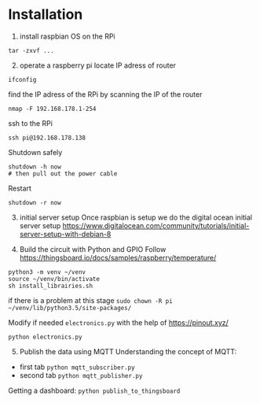 # Installation
1. install raspbian OS on the RPi
```
tar -zxvf ...
```
2. operate a raspberry pi
locate IP adress of router
```
ifconfig
```
find the IP adress of the RPi by scanning the IP of the router
```
nmap -F 192.168.178.1-254
```
ssh to the RPi
```
ssh pi@192.168.178.138
```
Shutdown safely
```
shutdown -h now
# then pull out the power cable
```
Restart
```
shutdown -r now
```

3. initial server setup
Once raspbian is setup we do the digital ocean initial server setup
https://www.digitalocean.com/community/tutorials/initial-server-setup-with-debian-8


4. Build the circuit with Python and GPIO
Follow https://thingsboard.io/docs/samples/raspberry/temperature/

```
python3 -m venv ~/venv
source ~/venv/bin/activate
sh install_librairies.sh
```
if there is a problem at this stage `sudo chown -R pi ~/venv/lib/python3.5/site-packages/`

Modify if needed `electronics.py` with the help of https://pinout.xyz/
```
python electronics.py
```

5. Publish the data using MQTT
Understanding the concept of MQTT:
* first tab `python mqtt_subscriber.py`
* second tab `python mqtt_publisher.py`

Getting a dashboard:
`python publish_to_thingsboard`
